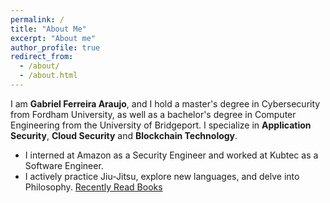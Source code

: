 ```yaml
---
permalink: /
title: "About Me"
excerpt: "About me"
author_profile: true
redirect_from: 
  - /about/
  - /about.html
---
```


I am **Gabriel Ferreira Araujo**, and I hold a master's degree in Cybersecurity from Fordham University, as well as a bachelor's degree in Computer Engineering from the University of Bridgeport. I specialize in **Application Security**, **Cloud Security** and **Blockchain Technology**. 

* I interned at Amazon as a Security Engineer and worked at Kubtec as a Software Engineer. 
* I actively practice Jiu-Jitsu, explore new languages, and delve into Philosophy.
[Recently Read Books](https://www.goodreads.com/user_challenges/52144645)

